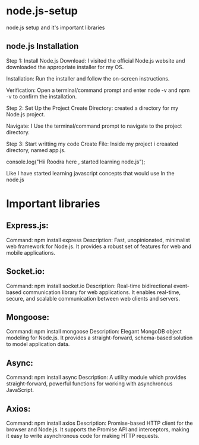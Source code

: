 # node.js-setup
node.js setup and it's important libraries

## node.js Installation

Step 1: Install Node.js
Download: I visited the official Node.js website and downloaded the appropriate installer for my OS.

Installation: Run the installer and follow the on-screen instructions.

Verification: Open a terminal/command prompt and enter node -v and npm -v to confirm the installation.

Step 2: Set Up the Project
Create Directory: created a directory for my Node.js project.

Navigate: I Use the terminal/command prompt to navigate to the project directory.

Step 3: Start writting my code
Create File: Inside my project i creaated directory, named app.js.

console.log("Hii Roodra here , started learning node.js");

Like I have started learning javascript concepts that would use In the node.js


# Important libraries
## Express.js:
Command: npm install express
Description: Fast, unopinionated, minimalist web framework for Node.js. It provides a robust set of features for web and mobile applications.

## Socket.io:
Command: npm install socket.io
Description: Real-time bidirectional event-based communication library for web applications. It enables real-time, secure, and scalable communication between web clients and servers.

## Mongoose:
Command: npm install mongoose
Description: Elegant MongoDB object modeling for Node.js. It provides a straight-forward, schema-based solution to model application data.

## Async:
Command: npm install async
Description: A utility module which provides straight-forward, powerful functions for working with asynchronous JavaScript.

## Axios:
Command: npm install axios
Description: Promise-based HTTP client for the browser and Node.js. It supports the Promise API and interceptors, making it easy to write asynchronous code for making HTTP requests.





